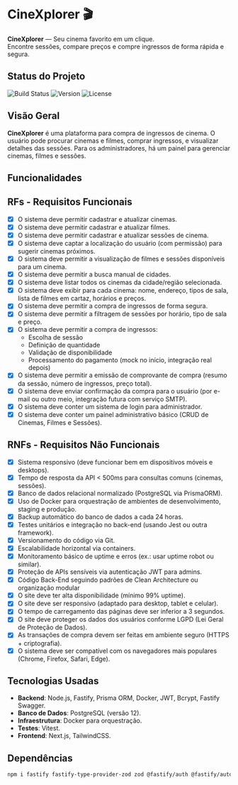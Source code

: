 # CineXplorer 🎬

**CineXplorer** — Seu cinema favorito em um clique.  
Encontre sessões, compare preços e compre ingressos de forma rápida e segura.

## Status do Projeto

![Build Status](https://img.shields.io/github/workflow/status/usuario/cineXplorer/CI?style=for-the-badge)
![Version](https://img.shields.io/badge/version-1.0.0-brightgreen?style=for-the-badge)
![License](https://img.shields.io/github/license/usuario/cineXplorer?style=for-the-badge)

## Visão Geral

**CineXplorer** é uma plataforma para compra de ingressos de cinema. O usuário pode procurar cinemas e filmes, comprar ingressos, e visualizar detalhes das sessões. Para os administradores, há um painel para gerenciar cinemas, filmes e sessões.

## Funcionalidades

## RFs - Requisitos Funcionais
- [x] O sistema deve permitir cadastrar e atualizar cinemas.
- [x] O sistema deve permitir cadastrar e atualizar filmes.
- [x] O sistema deve permitir cadastrar e atualizar sessões de cinema.
- [x] O sistema deve captar a localização do usuário (com permissão) para sugerir cinemas próximos.
- [x] O sistema deve permitir a visualização de filmes e sessões disponíveis para um cinema.
- [x] O sistema deve permitir a busca manual de cidades.
- [x] O sistema deve listar todos os cinemas da cidade/região selecionada.
- [x] O sistema deve exibir para cada cinema: nome, endereço, tipos de sala, lista de filmes em cartaz, horários e preços.
- [x] O sistema deve permitir a compra de ingressos de forma segura.
- [x] O sistema deve permitir a filtragem de sessões por horário, tipo de sala e preço.
- [x] O sistema deve permitir a compra de ingressos:
  - Escolha de sessão
  - Definição de quantidade
  - Validação de disponibilidade
  - Processamento do pagamento (mock no início, integração real depois)
- [x] O sistema deve permitir a emissão de comprovante de compra (resumo da sessão, número de ingressos, preço total).
- [x] O sistema deve enviar confirmação da compra para o usuário (por e-mail ou outro meio, integração futura com serviço SMTP).
- [x] O sistema deve conter um sistema de login para administrador.
- [x] O sistema deve conter um painel administrativo básico (CRUD de Cinemas, Filmes e Sessões).

## RNFs - Requisitos Não Funcionais
- [x] Sistema responsivo (deve funcionar bem em dispositivos móveis e desktops).
- [x] Tempo de resposta da API < 500ms para consultas comuns (cinemas, sessões).
- [x] Banco de dados relacional normalizado (PostgreSQL via PrismaORM).
- [x] Uso de Docker para orquestração de ambientes de desenvolvimento, staging e produção.
- [x] Backup automático do banco de dados a cada 24 horas.
- [x] Testes unitários e integração no back-end (usando Jest ou outra framework).
- [x] Versionamento do código via Git.
- [x] Escalabilidade horizontal via containers.
- [x] Monitoramento básico de uptime e erros (ex.: usar uptime robot ou similar).
- [x] Proteção de APIs sensíveis via autenticação JWT para admins.
- [x] Código Back-End seguindo padrões de Clean Architecture ou organização modular
- [x] O site deve ter alta disponibilidade (mínimo 99% uptime).
- [x] O site deve ser responsivo (adaptado para desktop, tablet e celular).
- [x] O tempo de carregamento das páginas deve ser inferior a 3 segundos.
- [x] O site deve proteger os dados dos usuários conforme LGPD (Lei Geral de Proteção de Dados).
- [x] As transações de compra devem ser feitas em ambiente seguro (HTTPS + criptografia).
- [x] O sistema deve ser compatível com os navegadores mais populares (Chrome, Firefox, Safari, Edge).

## Tecnologias Usadas

- **Backend**: Node.js, Fastify, Prisma ORM, Docker, JWT, Bcrypt, Fastify Swagger.
- **Banco de Dados**: PostgreSQL (versão 12).
- **Infraestrutura**: Docker para orquestração.
- **Testes**: Vitest.
- **Frontend**: Next.js, TailwindCSS.


## Dependências
```bash
npm i fastify fastify-type-provider-zod zod @fastify/auth @fastify/autoload @fastify/cors @fastify/jwt @fastify/swagger @fastify/swagger-ui @prisma/client bcryptjs dotenv typescript @types/node tsx